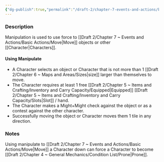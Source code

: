 ```yaml
---
{"dg-publish":true,"permalink":"/draft-2/chapter-7-events-and-actions/basic-actions/manipulate/"}
---
```


### Description
Manipulation is used to use force to [[Draft 2/Chapter 7 ~ Events and Actions/Basic Actions/Move\|Move]] objects or other [[Character\|Characters]].

#### Using Manipulate
- A Character selects an object or Character that is not more than 1 [[Draft 2/Chapter 6 ~ Maps and Areas/Sizes\|size]] larger than themselves to move. 
- The Character requires at least 1 free [[Draft 2/Chapter 5 ~ Items and Crafting/Inventory and Carry Capacity/Equipped\|Equipped]] [[Draft 2/Chapter 5 ~ Items and Crafting/Inventory and Carry Capacity/Slots\|Slot]] / hand.
- The Character makes a Might+Might check against the object or as a contest against the other character.
- Successfully moving the object or Character moves them 1 tile in any direction.

### Notes
Using manipulate to [[Draft 2/Chapter 7 ~ Events and Actions/Basic Actions/Move\|Move]] a Character down can force a Character to become [[Draft 2/Chapter 4 ~ General Mechanics/Condition List/Prone\|Prone]].